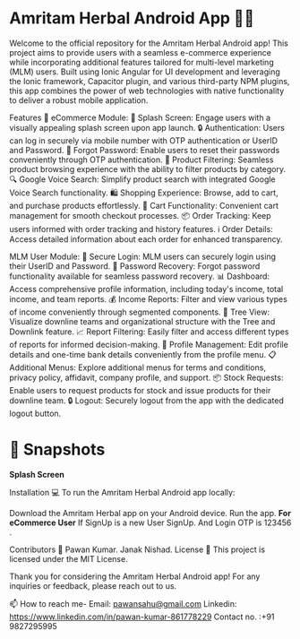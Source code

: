 # Amritam Herbal Android App 🌿📱
Welcome to the official repository for the Amritam Herbal Android app! This project aims to provide users with a seamless e-commerce experience while incorporating additional features tailored for multi-level marketing (MLM) users. Built using Ionic Angular for UI development and leveraging the Ionic framework, Capacitor plugin, and various third-party NPM plugins, this app combines the power of web technologies with native functionality to deliver a robust mobile application.

Features 🚀
eCommerce Module:
🌟 Splash Screen: Engage users with a visually appealing splash screen upon app launch.
🔒 Authentication: Users can log in securely via mobile number with OTP authentication or UserID and Password.
🔑 Forgot Password: Enable users to reset their passwords conveniently through OTP authentication.
🛒 Product Filtering: Seamless product browsing experience with the ability to filter products by category.
🔍 Google Voice Search: Simplify product search with integrated Google Voice Search functionality.
🛍️ Shopping Experience: Browse, add to cart, and purchase products effortlessly.
🛒 Cart Functionality: Convenient cart management for smooth checkout processes.
📦 Order Tracking: Keep users informed with order tracking and history features.
ℹ️ Order Details: Access detailed information about each order for enhanced transparency.

MLM User Module:
🔐 Secure Login: MLM users can securely login using their UserID and Password.
🔑 Password Recovery: Forgot password functionality available for seamless password recovery.
📊 Dashboard: Access comprehensive profile information, including today's income, total income, and team reports.
💰 Income Reports: Filter and view various types of income conveniently through segmented components.
🌳 Tree View: Visualize downline teams and organizational structure with the Tree and Downlink feature.
📈 Report Filtering: Easily filter and access different types of reports for informed decision-making.
👤 Profile Management: Edit profile details and one-time bank details conveniently from the profile menu.
📋 Additional Menus: Explore additional menus for terms and conditions, privacy policy, affidavit, company profile, and support.
📦 Stock Requests: Enable users to request products for stock and issue products for their downline team.
🔒 Logout: Securely logout from the app with the dedicated logout button.

# 📲 Snapshots
**Splash Screen**


Installation 💻
To run the Amritam Herbal Android app locally:

Download the Amritam Herbal app on your Android device.
Run the app.
**For eCommerce User**
If SignUp is a new User SignUp.
And Login OTP is 123456 .

Contributors 🙌
Pawan Kumar.
Janak Nishad.
License 📄
This project is licensed under the MIT License.

Thank you for considering the Amritam Herbal Android app! For any inquiries or feedback, please reach out to us.

📫 How to reach me- Email: pawansahu@gmail.com Linkedin: https://www.linkedin.com/in/pawan-kumar-861778229 Contact no. :+91 9827295995 
